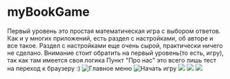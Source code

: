 # myBookGame
Первый уровень это простая математическая игра с выбором ответов.
Как и у многих приложений, есть раздел с настройками, об авторе и все такое.
Раздел с настройками еще очень сырой, практически ничего не сделано.
Внимание стоит обратить на первый уровень(то есть, игру), так как там имеется своя логика
Пункт "Про нас" это всего лишь тест на переход к браузеру :)
![Главное меню](https://sun9-33.userapi.com/impg/aDyBEYqpXKAI1BRlQOJlnyXa2flcDMiqiEkaOw/Ta_xOCZFVsQ.jpg?size=377x622&quality=96&proxy=1&sign=d817349bf2d5c80148de7811674e3f51&type=album)
![Начать игру](https://sun9-37.userapi.com/impg/cqFZODkPFOHMD-U9uQFXlh-joLLhgPMDW6tUlw/hlNo5BjaZ8k.jpg?size=373x616&quality=96&proxy=1&sign=41faf5e68c9d1f06446dc58fcc7883d4&type=album)
![](https://sun9-64.userapi.com/impg/YwQlbm5TxuR5WSfBp4aTBjLYry1eoSWNZropTw/FK-r3H2RPMY.jpg?size=365x618&quality=96&proxy=1&sign=22fdb0ce75b5a2fca0d2feec5f57d597&type=album)
![](https://sun9-12.userapi.com/impg/-cuTEBInc5IpyEM8o8I4lcYzmHH6WW5PK9Lycg/CtAcdEDniEY.jpg?size=374x556&quality=96&proxy=1&sign=dc79f1329f49e884a145ab60af8406bd&type=album)
![](https://sun9-21.userapi.com/impg/WtnvMWN60BXCi5D8BeTIe-_iszuaOK1fttOPJQ/HkO0kp7wK8Q.jpg?size=374x598&quality=96&proxy=1&sign=b06487ea5003261d7591a46fc02b65a1&type=album)
